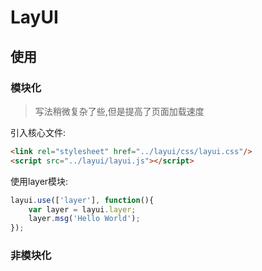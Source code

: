 # LayUI

## 使用

### 模块化
> 写法稍微复杂了些,但是提高了页面加载速度

引入核心文件:
```html
<link rel="stylesheet" href="../layui/css/layui.css"/>
<script src="../layui/layui.js"></script>
```
使用layer模块:
```js
layui.use(['layer'], function(){
    var layer = layui.layer;
    layer.msg('Hello World');
});
```


### 非模块化

